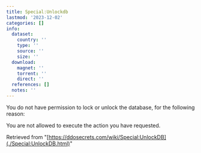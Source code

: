 ```yaml
---
title: Special:Unlockdb
lastmod: '2023-12-02'
categories: []
info:
  dataset:
    country: ''
    type: ''
    source: ''
    size: ''
  download:
    magnet: ''
    torrent: ''
    direct: ''
  references: []
  notes: ''
---
```




You do not have permission to lock or unlock the database, for the
following reason:

You are not allowed to execute the action you have requested.

Retrieved from
"[https://ddosecrets.com/wiki/Special:UnlockDB](./Special:UnlockDB.html)"


